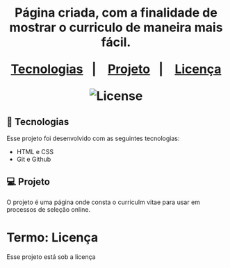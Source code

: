 <h1 align="center"< Curriculum Larissa Vital</h1>

<p align="center">
Página criada, com a finalidade de mostrar o curriculo de maneira mais fácil.<br/>

</p>

<p align="center">
  <a href="#-tecnologias">Tecnologias</a>&nbsp;&nbsp;&nbsp;|&nbsp;&nbsp;&nbsp;
  <a href="#-projeto">Projeto</a>&nbsp;&nbsp;&nbsp;|&nbsp;&nbsp;&nbsp;
  <a href="#memo-licença">Licença</a>
</p>

<p align="center">
  <img alt="License" src="https://img.shields.io/static/v1?label=license&message=MIT&color=49AA26&labelColor=000000">
</p>

## 🚀 Tecnologias

Esse projeto foi desenvolvido com as seguintes tecnologias:

- HTML e CSS
- Git e Github

## 💻 Projeto

O projeto é uma página onde consta o curriculm vitae para usar em processos de seleção online.

# Termo: Licença

Esse projeto está sob a licença 